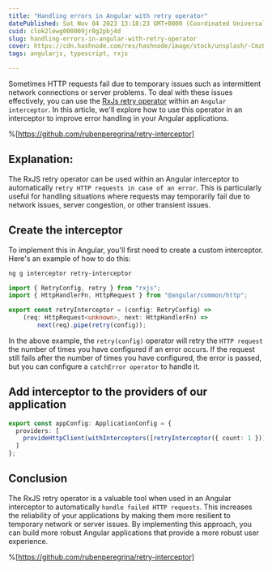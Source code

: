 ```yaml
---
title: "Handling errors in Angular with retry operator"
datePublished: Sat Nov 04 2023 13:18:23 GMT+0000 (Coordinated Universal Time)
cuid: clok2lewg000009jr8g2pbj4d
slug: handling-errors-in-angular-with-retry-operator
cover: https://cdn.hashnode.com/res/hashnode/image/stock/unsplash/-Cmz06-0btw/upload/57af27957b8c78feb8878c92a42f0ba9.jpeg
tags: angularjs, typescript, rxjs

---
```


Sometimes HTTP requests fail due to temporary issues such as intermittent network connections or server problems. To deal with these issues effectively, you can use the [RxJs retry operator](https://rxjs.dev/api/operators/retry) within an `Angular interceptor`. In this article, we'll explore how to use this operator in an interceptor to improve error handling in your Angular applications.

%[https://github.com/rubenperegrina/retry-interceptor] 

## **Explanation:**

The RxJS retry operator can be used within an Angular interceptor to automatically `retry HTTP requests in case of an error`. This is particularly useful for handling situations where requests may temporarily fail due to network issues, server congestion, or other transient issues.

## **Create the interceptor**

To implement this in Angular, you'll first need to create a custom interceptor. Here's an example of how to do this:

```bash
ng g interceptor retry-interceptor
```

```typescript
import { RetryConfig, retry } from "rxjs";
import { HttpHandlerFn, HttpRequest } from "@angular/common/http";

export const retryInterceptor = (config: RetryConfig) =>
    (req: HttpRequest<unknown>, next: HttpHandlerFn) =>
        next(req).pipe(retry(config));
```

In the above example, the `retry(config)` operator will retry the `HTTP request` the number of times you have configured if an error occurs. If the request still fails after the number of times you have configured, the error is passed, but you can configure a `catchError operator` to handle it.

## **Add interceptor to the providers of our application**

```typescript
export const appConfig: ApplicationConfig = {
  providers: [
    provideHttpClient(withInterceptors([retryInterceptor({ count: 1 })]))
  ]
};
```

## **Conclusion**

The RxJS retry operator is a valuable tool when used in an Angular interceptor to automatically `handle failed HTTP requests`. This increases the reliability of your applications by making them more resilient to temporary network or server issues. By implementing this approach, you can build more robust Angular applications that provide a more robust user experience.

%[https://github.com/rubenperegrina/retry-interceptor]
